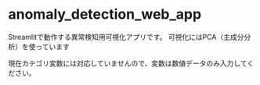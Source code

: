 # anomaly_detection_web_app

Streamlitで動作する異常検知用可視化アプリです。
可視化にはPCA（主成分分析）を使っています

現在カテゴリ変数には対応していませんので、変数は数値データのみ入力してください。
